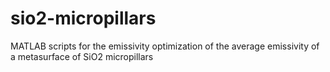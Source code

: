 # sio2-micropillars
MATLAB scripts for the emissivity optimization of the average emissivity of a metasurface of SiO2 micropillars
